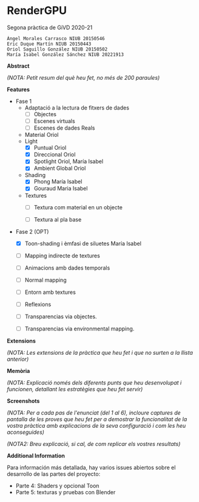 # RenderGPU
Segona pràctica de GiVD 2020-21

    Ángel Morales Carrasco NIUB 20150546
    Eric Duque Martín NIUB 20150443
    Oriol Saguillo González NIUB 20150502
    María Isabel González Sánchez NIUB 20221913
    
**Abstract**

*(NOTA: Petit resum del què heu fet, no més de 200 paraules)*

**Features**

- Fase 1
    - Adaptació a la lectura de fitxers de dades
        - [ ] Objectes
        - [ ] Escenes virtuals
        - [ ] Escenes de dades Reals 
    - Material Oriol
    - Light
        - [x] Puntual Oriol
        - [x] Direccional Oriol
        - [x] Spotlight Oriol, María Isabel
        - [x] Ambient Global Oriol
    - Shading
        - [X] Phong María Isabel
        - [X] Gouraud Maria Isabel
    - Textures
        - [ ] Textura com material en un objecte
        - [ ] Textura al pla base
        

- Fase 2 (OPT)
    - [x] Toon-shading i èmfasi de siluetes María Isabel
    - [ ] Mapping indirecte de textures
    - [ ] Animacions amb dades temporals
    - [ ] Normal mapping
    - [ ] Entorn amb textures
    - [ ] Reflexions
    - [ ] Transparencias via objectes.
    - [ ] Transparencias via environmental mapping.


**Extensions**

*(NOTA: Les extensions de la pràctica que heu fet i que no surten a la llista anterior)*

**Memòria**

*(NOTA: Explicació només dels diferents punts que heu desenvolupat i funcionen, detallant les estratègies que heu fet servir)*

**Screenshots**

*(NOTA: Per a cada pas de l'enunciat (del 1 al 6), incloure captures de pantalla de les proves que heu fet per a demostrar la funcionalitat de la vostra pràctica amb explicacions de la seva configuració i com les heu aconseguides)*

*(NOTA2: Breu explicació, si cal, de com replicar els vostres resultats)*

**Additional Information**

Para información más detallada, hay varios issues abiertos sobre el desarrollo de las partes del proyecto:
- Parte 4: Shaders y opcional Toon
- Parte 5: texturas y pruebas con Blender
